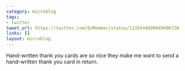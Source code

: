 ```yaml
---
category: microblog
tags:
- twitter
tweet_url: https://twitter.com/ExMember/status/1135544090949406720
links: []
layout: microblog
---
```

Hand-written thank you cards are so nice they make me want to send a hand-written thank you card in return.
